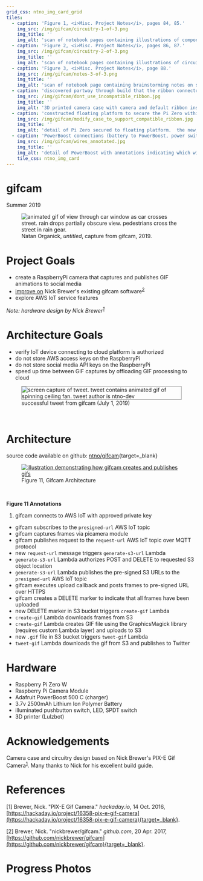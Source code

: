 ```yaml
---
grid_css: ntno_img_card_grid
tiles: 
  - caption: 'Figure 1, <i>Misc. Project Notes</i>, pages 84, 85.'
    img_src: /img/gifcam/circuitry-1-of-3.png
    img_title: ''
    img_alt: 'scan of notebook pages containing illustrations of components and circuitry'
  - caption: 'Figure 2, <i>Misc. Project Notes</i>, pages 86, 87.'
    img_src: /img/gifcam/circuitry-2-of-3.png
    img_title: ''
    img_alt: 'scan of notebook pages containing illustrations of circuitry with labels indicating wire colors'
  - caption: 'Figure 3, <i>Misc. Project Notes</i>, page 88.'
    img_src: /img/gifcam/notes-3-of-3.png
    img_title: ''
    img_alt: 'scan of notebook page containing brainstorming notes on software components needed to securely upload images to Amazon S3 storage'
  - caption: 'discovered partway through build that the ribbon connector sold with camera was incompatible with Pi Zero W'
    img_src: /img/gifcam/dont_use_incompatible_ribbon.jpg
    img_title: ''
    img_alt: '3D printed camera case with camera and default ribbon installed.  annotation notes that this ribbon is incompatible with Pi Zero W'
  - caption: 'constructed floating platform to secure the Pi Zero within reach of a shorter, compatible connector'
    img_src: /img/gifcam/modify_case_to_support_compatible_ribbon.jpg
    img_title: ''
    img_alt: 'detail of Pi Zero secured to floating platform.  the new, compatible ribbon connector is able to reach the Pi Zero'
  - caption: 'PowerBoost connections (battery to PowerBoost, power switch to PowerBoost, PowerBoost to Pi Zero)'
    img_src: /img/gifcam/wires_annotated.jpg
    img_title: ''
    img_alt: 'detail of PowerBoost with annotations indicating which wires connect to the power switch, Pi Zero, and battery'
    tile_css: ntno_img_card
---
```

# gifcam
Summer 2019

<section>
  <figure>
    <img
      src="/img/gifcam/philly-07.gif"
      alt="animated gif of view through car window as car crosses street.  rain drops partially obscure view.  pedestrians cross the street in rain gear."
      title="capture from gifcam"
    />
    <figcaption>Natan Organick, <i>untitled</i>, capture from gifcam, 2019.</figcaption>
  </figure>
</section>

# Project Goals

- create a RaspberryPi camera that captures and publishes GIF animations to social media  
- [improve on](#architecture-goals) Nick Brewer's existing gifcam software<sup>[2](./#references)</sup>  
- explore AWS IoT service features  


<em>Note: hardware design by Nick Brewer<sup>[1](./#references)</sup></em>

# Architecture Goals

- verify IoT device connecting to cloud platform is authorized
- do not store AWS access keys on the RaspberryPi 
- do not store social media API keys on the RaspberryPi
- speed up time between GIF captures by offloading GIF processing to cloud

<section>
  <figure>
    <img style="border: 1px solid #888888;"
      src="/img/gifcam/tweet.gif"
      alt="screen capture of tweet.  tweet contains animated gif of spinning ceiling fan.  tweet author is ntno-dev"
      title="screen capture of tweet published by cloud enabled gifcam"
    />
    <figcaption>successful tweet from gifcam (July 1, 2019)</figcaption>
  </figure>
</section>
<br>

# Architecture

source code available on github: [ntno/gifcam](https://github.com/ntno/gifcam){target=_blank}

<section>
  <figure>
    <a target="_blank" href="/img/gifcam/architecture.jpeg">
    <img
      src="/img/gifcam/architecture.jpeg"
      alt="illustration demonstrating how gifcam creates and publishes gifs"
      title="view diagram in new tab"
    />
    </a>
    <figcaption>Figure 11, Gifcam Architecture
      </ol>
    </figcaption>
  </figure>
</section>
<br>

**Figure 11 Annotations**

1. gifcam connects to AWS IoT with approved private key
- gifcam subscribes to the `presigned-url` AWS IoT topic
- gifcam captures frames via picamera module
- gifcam publishes request to the `request-url` AWS IoT topic over MQTT protocol
- new `request-url` message triggers `generate-s3-url` Lambda 
- `generate-s3-url` Lambda authorizes POST and DELETE to requested S3 object location
- `generate-s3-url` Lambda publishes the pre-signed S3 URLs to the `presigned-url` AWS IoT topic
- gifcam executes upload callback and posts frames to pre-signed URL over HTTPS
- gifcam creates a DELETE marker to indicate that all frames have been uploaded
- new DELETE marker in S3 bucket triggers `create-gif` Lambda
- `create-gif` Lambda downloads frames from S3
- `create-gif` Lambda creates GIF file using the GraphicsMagick library (requires custom Lambda layer) and uploads to S3
- new `.gif` file in S3 bucket triggers `tweet-gif` Lambda
- `tweet-gif` Lambda downloads the gif from S3 and publishes to Twitter 

# Hardware  

- Raspberry Pi Zero W
- Raspberry Pi Camera Module
- Adafruit PowerBoost 500 C (charger)
- 3.7v 2500mAh Lithium Ion Polymer Battery
- illuminated pushbutton switch, LED, SPDT switch
- 3D printer (Lulzbot)

# Acknowledgements

Camera case and circuitry design based on Nick Brewer's PIX-E Gif Camera<sup>[1](./#references)</sup>.  Many thanks to Nick for his excellent build guide.

# References

[1] Brewer, Nick.  "PIX-E Gif Camera."  *hackaday.io*, 14 Oct. 2016, [https://hackaday.io/project/16358-pix-e-gif-camera](https://hackaday.io/project/16358-pix-e-gif-camera){target=_blank}.

[2] Brewer, Nick.  "nickbrewer/gifcam."  *github.com*, 20 Apr. 2017, [https://github.com/nickbrewer/gifcam](https://github.com/nickbrewer/gifcam){target=_blank}.

# Progress Photos  

